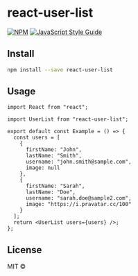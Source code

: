 # react-user-list

> 

[![NPM](https://img.shields.io/npm/v/react-user-list.svg)](https://www.npmjs.com/package/react-user-list) [![JavaScript Style Guide](https://img.shields.io/badge/code_style-standard-brightgreen.svg)](https://standardjs.com)

## Install

```bash
npm install --save react-user-list
```

## Usage

```tsx
import React from "react";

import UserList from "react-user-list";

export default const Example = () => {
  const users = [
    {
      firstName: "John",
      lastName: "Smith",
      username: "john.smith@sample.com",
      image: null
    },
    {
      firstName: "Sarah",
      lastName: "Doe",
      username: "sarah.doe@sample2.com",
      image: "https://i.pravatar.cc/100"
    }
  ];
  return <UserList users={users} />;
};
```

## License

MIT © [](https://github.com/)
